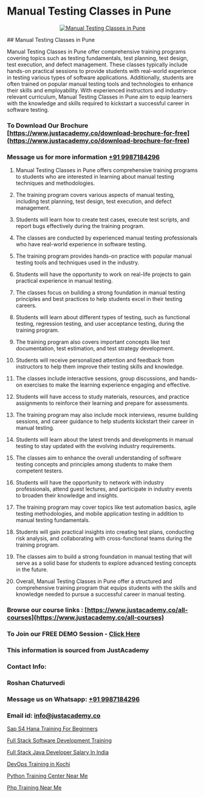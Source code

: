 # Manual Testing Classes in Pune

<p align="center">
  <a href="https://justacademy.co/program-detail/software-testing">
    <img src="https://justacademy.co/storage2/program_images/1704700438.webp" alt="Manual Testing Classes in Pune">
  </a>
</p>
## Manual Testing Classes in Pune

Manual Testing Classes in Pune offer comprehensive training programs covering topics such as testing fundamentals, test planning, test design, test execution, and defect management. These classes typically include hands-on practical sessions to provide students with real-world experience in testing various types of software applications. Additionally, students are often trained on popular manual testing tools and technologies to enhance their skills and employability. With experienced instructors and industry-relevant curriculum, Manual Testing Classes in Pune aim to equip learners with the knowledge and skills required to kickstart a successful career in software testing.
### To Download Our Brochure [https://www.justacademy.co/download-brochure-for-free](https://www.justacademy.co/download-brochure-for-free)
### Message us for more information [+91 9987184296](https://api.whatsapp.com/send?phone=919987184296)
1) Manual Testing Classes in Pune offers comprehensive training programs to students who are interested in learning about manual testing techniques and methodologies.

2) The training program covers various aspects of manual testing, including test planning, test design, test execution, and defect management.

3) Students will learn how to create test cases, execute test scripts, and report bugs effectively during the training program.

4) The classes are conducted by experienced manual testing professionals who have real-world experience in software testing.

5) The training program provides hands-on practice with popular manual testing tools and techniques used in the industry.

6) Students will have the opportunity to work on real-life projects to gain practical experience in manual testing.

7) The classes focus on building a strong foundation in manual testing principles and best practices to help students excel in their testing careers.

8) Students will learn about different types of testing, such as functional testing, regression testing, and user acceptance testing, during the training program.

9) The training program also covers important concepts like test documentation, test estimation, and test strategy development.

10) Students will receive personalized attention and feedback from instructors to help them improve their testing skills and knowledge.

11) The classes include interactive sessions, group discussions, and hands-on exercises to make the learning experience engaging and effective.

12) Students will have access to study materials, resources, and practice assignments to reinforce their learning and prepare for assessments.

13) The training program may also include mock interviews, resume building sessions, and career guidance to help students kickstart their career in manual testing.

14) Students will learn about the latest trends and developments in manual testing to stay updated with the evolving industry requirements.

15) The classes aim to enhance the overall understanding of software testing concepts and principles among students to make them competent testers.

16) Students will have the opportunity to network with industry professionals, attend guest lectures, and participate in industry events to broaden their knowledge and insights.

17) The training program may cover topics like test automation basics, agile testing methodologies, and mobile application testing in addition to manual testing fundamentals.

18) Students will gain practical insights into creating test plans, conducting risk analysis, and collaborating with cross-functional teams during the training program.

19) The classes aim to build a strong foundation in manual testing that will serve as a solid base for students to explore advanced testing concepts in the future.

20) Overall, Manual Testing Classes in Pune offer a structured and comprehensive training program that equips students with the skills and knowledge needed to pursue a successful career in manual testing.

### Browse our course links : [https://www.justacademy.co/all-courses](https://www.justacademy.co/all-courses) 
### To Join our FREE DEMO Session - [Click Here](https://www.justacademy.co/register-for-course-demo)


### This information is sourced from JustAcademy
### Contact Info:
### Roshan Chaturvedi
### Message us on Whatsapp: [+91 9987184296](https://api.whatsapp.com/send?phone=919987184296)
### Email id: [info@justacademy.co](mailto:info@justacademy.co)
                
[Sap S4 Hana Training For Beginners](https://www.linkedin.com/pulse/sap-s4-hana-training-beginners-justacademy-hyderabad-gidvc/)

[Full Stack Software Development Training](https://www.linkedin.com/pulse/full-stack-software-development-training-justacademy-ahmedabad-58acc/)

[Full Stack Java Developer Salary In India](https://medium.com/@mahi3106/full-stack-java-developer-salary-in-india-db9d71b1fa08)

[DevOps Training in Kochi](https://medium.com/@mahi3106/devops-training-in-kochi-b4722bdd22f3)

[Python Training Center Near Me](https://justacademyin.github.io/justacademy/python-training-center-near-me)

[Php Training Near Me](https://justacademyin.github.io/justacademy/php-training-near-me)

